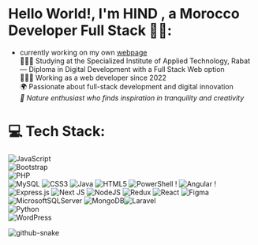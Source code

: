 

# Hello World!, I'm HIND , a Morocco  Developer Full Stack 👋🏼:
* currently working on my own [webpage](https://www.tobiasmeyhoefer.de)<br>👨🏼‍🎓 Studying at the Specialized Institute of Applied Technology, Rabat — Diploma in Digital Development with a Full Stack Web option
<br>👨🏼‍💻 Working as a web developer since 2022 <br>🌍 Passionate about full-stack development and digital innovation <br><i>🌿 Nature enthusiast who finds inspiration in tranquility and creativity</i>


# 💻 Tech Stack:
![JavaScript](https://img.shields.io/badge/JavaScript-black?style=for-the-badge&logo=javascript&logoColor=yellow)  
![Bootstrap](https://img.shields.io/badge/Bootstrap-black?style=for-the-badge&logo=bootstrap&logoColor=purple)  
![PHP](https://img.shields.io/badge/PHP-black?style=for-the-badge&logo=php&logoColor=blue)  
![MySQL](https://img.shields.io/badge/MySQL-black?style=for-the-badge&logo=mysql&logoColor=cyan)
![CSS3](https://img.shields.io/badge/css3-%231572B6.svg?style=for-the-badge&logo=css3&logoColor=white) ![Java](https://img.shields.io/badge/java-%23ED8B00.svg?style=for-the-badge&logo=openjdk&logoColor=white) ![HTML5](https://img.shields.io/badge/html5-%23E34F26.svg?style=for-the-badge&logo=html5&logoColor=white)  ![PowerShell](https://img.shields.io/badge/PowerShell-%235391FE.svg?style=for-the-badge&logo=powershell&logoColor=white) ! ![Angular](https://img.shields.io/badge/angular-%23DD0031.svg?style=for-the-badge&logo=angular&logoColor=white) ! ![Express.js](https://img.shields.io/badge/express.js-%23404d59.svg?style=for-the-badge&logo=express&logoColor=%2361DAFB)  ![Next JS](https://img.shields.io/badge/Next-black?style=for-the-badge&logo=next.js&logoColor=white) ![NodeJS](https://img.shields.io/badge/node.js-6DA55F?style=for-the-badge&logo=node.js&logoColor=white) ![Redux](https://img.shields.io/badge/redux-%23593d88.svg?style=for-the-badge&logo=redux&logoColor=white) ![React](https://img.shields.io/badge/react-%2320232a.svg?style=for-the-badge&logo=react&logoColor=%2361DAFB)  ![Figma](https://img.shields.io/badge/figma-%23F24E1E.svg?style=for-the-badge&logo=figma&logoColor=white)  ![MicrosoftSQLServer](https://img.shields.io/badge/Microsoft%20SQL%20Server-CC2927?style=for-the-badge&logo=microsoft%20sql%20server&logoColor=white) ![MongoDB](https://img.shields.io/badge/MongoDB-%234ea94b.svg?style=for-the-badge&logo=mongodb&logoColor=white)![Laravel](https://img.shields.io/badge/Laravel-black?style=for-the-badge&logo=laravel&logoColor=red)  
![Python](https://img.shields.io/badge/Python-black?style=for-the-badge&logo=python&logoColor=blue)  
![WordPress](https://img.shields.io/badge/WordPress-black?style=for-the-badge&logo=wordpress&logoColor=blue)


<picture>
  <source media="(prefers-color-scheme: dark)" srcset="https://raw.githubusercontent.com/tobiasmeyhoefer/tobiasmeyhoefer/output/github-snake-dark.svg" />
  <source media="(prefers-color-scheme: light)" srcset="https://raw.githubusercontent.com/tobiasmeyhoefer/tobiasmeyhoefer/output/github-snake.svg" />
  <img alt="github-snake" src="https://raw.githubusercontent.com/tobiasmeyhoefer/tobiasmeyhoefer/output/github-snake.svg" />
</picture>
